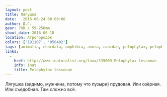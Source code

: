 ```yaml
---
layout: post
title: Лягушка
date:   2016-06-24 00:00:00
author: Д.Г.
gear: 70D / 55-250mm
shoot_date: 2016-06-18
location: Агрогородок
colors: ['191107', '050402']
tags: [animalia, chordata, amphibia, anura, ranidae, pelophylax, pelophylax lessonae]
links:
  -
    href: http://www.inaturalist.org/taxa/135009-Pelophylax-lessonae
    info: inat
    title: Pelophylax lessonae
---
```


Лягушка (видимо, мужчина, потому что пузыри) прудовая. Или озёрная. Или съедобная. Там сложно всё.
